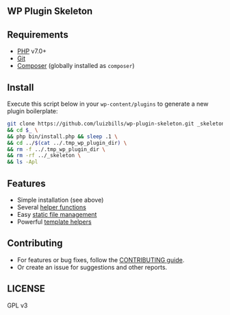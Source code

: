 ## WP Plugin Skeleton

## Requirements

- [PHP](http://php.net/) v7.0+
- [Git](https://git-scm.com/)
- [Composer](https://getcomposer.org/) (globally installed as `composer`)

## Install

Execute this script below in your `wp-content/plugins` to generate a new plugin boilerplate:

```bash
git clone https://github.com/luizbills/wp-plugin-skeleton.git _skeleton \
&& cd $_ \
&& php bin/install.php && sleep .1 \
&& cd ../$(cat ../.tmp_wp_plugin_dir) \
&& rm -f ../.tmp_wp_plugin_dir \
&& rm -rf ../_skeleton \
&& ls -Apl
```

## Features

- Simple installation (see above)
- Several [helper functions](src/core/functions)
- Easy [static file management](src/core/classes/Utils/Asset_Manager.php)
- Powerful [template helpers](src/core/functions/template.php)

## Contributing

- For features or bug fixes, follow the [CONTRIBUTING guide](CONTRIBUTING.md).
- Or create an issue for suggestions and other reports.

## LICENSE

GPL v3
